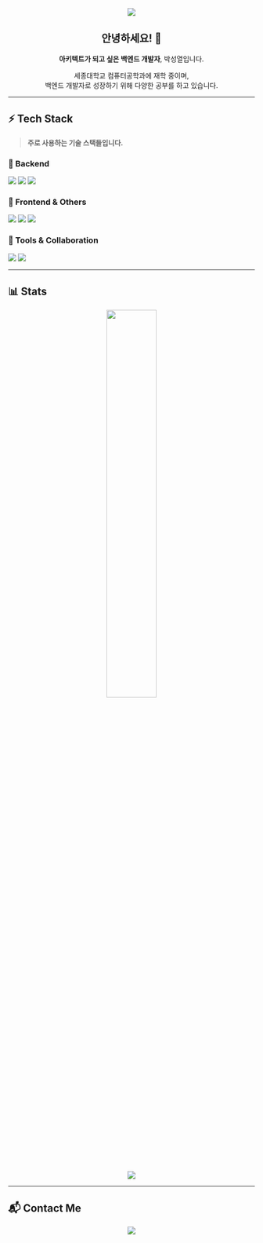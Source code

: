 <div align="center">
  <img src="https://capsule-render.vercel.app/api?type=waving&color=gradient&height=200&text=Yeo-Li&animation=fadeIn&fontColor=ffffff&fontSize=50" />
</div>

<div align="center">
    <h2>안녕하세요! 👋</h2>
    <p><strong>아키텍트가 되고 싶은 백엔드 개발자</strong>, 박성열입니다.</p>
    <p>세종대학교 컴퓨터공학과에 재학 중이며, <br>백엔드 개발자로 성장하기 위해 다양한 공부를 하고 있습니다.</p>
</div>

---

## ⚡ Tech Stack
> **주로 사용하는 기술 스택들입니다.**

### 🔹 Backend
<p>
  <img src="https://img.shields.io/badge/Java-007396?style=flat-square&logo=openjdk&logoColor=white">
  <img src="https://img.shields.io/badge/Spring%20Boot-6DB33F?style=flat-square&logo=Spring%20Boot&logoColor=white">
  <img src="https://img.shields.io/badge/MySQL-4479A1?style=flat-square&logo=MySQL&logoColor=white">
</p>

### 🔹 Frontend & Others
<p>
  <img src="https://img.shields.io/badge/JavaScript-F7DF1E?style=flat-square&logo=JavaScript&logoColor=white">
  <img src="https://img.shields.io/badge/Node.js-339933?style=flat-square&logo=Node.js&logoColor=white">
  <img src="https://img.shields.io/badge/Express-000000?style=flat-square&logo=Express&logoColor=white">
</p>

### 🔹 Tools & Collaboration
<p>
  <img src="https://img.shields.io/badge/Git-F05032?style=flat-square&logo=Git&logoColor=white">
  <img src="https://img.shields.io/badge/Notion-000000?style=flat-square&logo=Notion&logoColor=white">
</p>

---

## 📊 Stats
<div align="center">
    <a href="https://github.com/anuraghazra/github-readme-stats">
        <img src="https://github-readme-stats.vercel.app/api/top-langs/?username=yeo-li&layout=compact&bg_color=ffffff&title_color=000000&text_color=000000" width="45%" />
    </a>
    <br>
    <a href="https://solved.ac/yeoli">
        <img src="http://mazassumnida.wtf/api/v2/generate_badge?boj=yeoli">
    </a>
</div>

---

## 📬 Contact Me
<div align="center">
    <a href="https://velog.io/@yeo___li">
        <img src="https://img.shields.io/badge/Velog-20C997?style=for-the-badge&logo=Velog&logoColor=white">
    </a>
</div>

